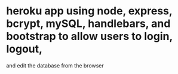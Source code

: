 # heroku app using node, express, bcrypt, mySQL, handlebars, and bootstrap to allow users to login, logout, 
and edit the database from the browser
